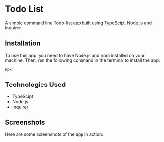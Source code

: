 # Todo List

A simple command line Todo-list app built using TypeScipt, Node.js and Inquirer.

## Installation

To use this app, you need to have Node.js and npm installed on your machine. Then, run the following command in the terminal to install the app:

```bash
npx
```

## Technologies Used

- TypeScipt
- Node.js
- Inquirer

## Screenshots

Here are some screenshots of the app in action:
